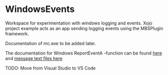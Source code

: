 # WindowsEvents

Workspace for experimentation with windows logging and events. Xojo project example acts as an app sending logging events using the MBSPlugin framework.

Documentation of mc.exe to be added later.

The documentation for Windows ReportEventA -function can be found [here](https://docs.microsoft.com/de-de/windows/win32/api/winbase/nf-winbase-reporteventa?redirectedfrom=MSDN) and [message text files here](https://docs.microsoft.com/en-us/windows/win32/eventlog/message-text-files)

TODO: Move from Visual Studio to VS Code
